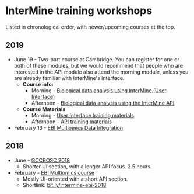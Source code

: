 # InterMine training workshops

Listed in chronological order, with newer/upcoming courses at the top.

## 2019

- June 19 - Two-part course at Cambridge. You can register for one or both of these modules, but we would recommend that people who are interested in the API module also attend the morning module, unless you are already familiar with InterMine's interface.
    - **Course info:**
      - Morning - [Biological data analysis using InterMine (User Interface)](https://training.csx.cam.ac.uk/bioinformatics/event/2874533)
      - Afternoon - [Biological data analysis using the InterMine API ](https://training.csx.cam.ac.uk/bioinformatics/event/2876900)
    - **Course Materials**
      - Morning - [User Interface training materials](2019/2019-06-19-genetics-ui)
      - Afternoon - [API training materials](2019/2019-06-19-genetics-api)
- February 13 - [EBI Multiomics Data Integration](2019/ebi-multiomics)

## 2018

- June - [GCCBOSC 2018](http://intermine.org/bosc-2018/)
    - Shorter UI section, with a longer API focus. 2.5 hours.
- February - [EBI Multiomics course](https://yochannah.github.io/EBI-multiomics-resources-2018/index.html)
    - Mostly UI-oriented with a short API section.
    - Shortlink: [bit.ly/intermine-ebi-2018](http://bit.ly/intermine-ebi-2018)

